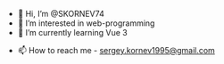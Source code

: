 - 👋 Hi, I’m @SKORNEV74
- 👀 I’m interested in web-programming
- 🌱 I’m currently learning Vue 3
<!--- 💞️ I’m looking to collaborate on ... --->
- 📫 How to reach me - sergey.kornev1995@gmail.com
<!---
SKORNEV74/SKORNEV74 is a ✨ special ✨ repository because its `README.md` (this file) appears on your GitHub profile.
You can click the Preview link to take a look at your changes.
--->
